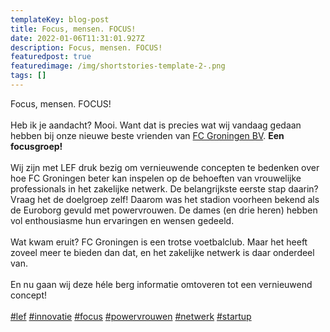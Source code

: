 ```yaml
---
templateKey: blog-post
title: Focus, mensen. FOCUS!
date: 2022-01-06T11:31:01.927Z
description: Focus, mensen. FOCUS!
featuredpost: true
featuredimage: /img/shortstories-template-2-.png
tags: []
---
```

Focus, mensen. FOCUS!\
\
Heb ik je aandacht? Mooi. Want dat is precies wat wij vandaag gedaan hebben bij onze nieuwe beste vrienden van [FC Groningen BV](https://www.linkedin.com/company/fc-groningen-bv/). **Een focusgroep!**\
\
Wij zijn met LEF druk bezig om vernieuwende concepten te bedenken over hoe FC Groningen beter kan inspelen op de behoeften van vrouwelijke professionals in het zakelijke netwerk. De belangrijkste eerste stap daarin? Vraag het de doelgroep zelf! Daarom was het stadion voorheen bekend als de Euroborg gevuld met powervrouwen. De dames (en drie heren) hebben vol enthousiasme hun ervaringen en wensen gedeeld.\
\
Wat kwam eruit? FC Groningen is een trotse voetbalclub. Maar het heeft zoveel meer te bieden dan dat, en het zakelijke netwerk is daar onderdeel van.\
\
En nu gaan wij deze héle berg informatie omtoveren tot een vernieuwend concept!\
\
[\#lef](https://www.linkedin.com/feed/hashtag/?keywords=lef&highlightedUpdateUrns=urn%3Ali%3Aactivity%3A6876916993035964416) [\#innovatie](https://www.linkedin.com/feed/hashtag/?keywords=innovatie&highlightedUpdateUrns=urn%3Ali%3Aactivity%3A6876916993035964416) [\#focus](https://www.linkedin.com/feed/hashtag/?keywords=focus&highlightedUpdateUrns=urn%3Ali%3Aactivity%3A6876916993035964416) [\#powervrouwen](https://www.linkedin.com/feed/hashtag/?keywords=powervrouwen&highlightedUpdateUrns=urn%3Ali%3Aactivity%3A6876916993035964416) [\#netwerk](https://www.linkedin.com/feed/hashtag/?keywords=netwerk&highlightedUpdateUrns=urn%3Ali%3Aactivity%3A6876916993035964416) [\#startup](https://www.linkedin.com/feed/hashtag/?keywords=startup&highlightedUpdateUrns=urn%3Ali%3Aactivity%3A6876916993035964416)